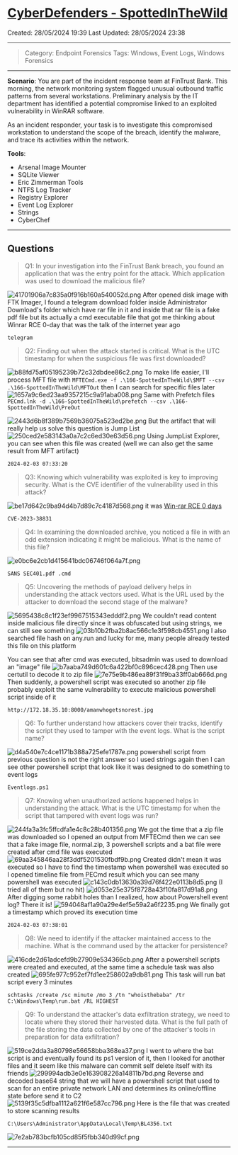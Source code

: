 # [CyberDefenders - SpottedInTheWild](https://cyberdefenders.org/blueteam-ctf-challenges/spottedinthewild/)
Created: 28/05/2024 19:39
Last Updated: 28/05/2024 23:38
* * *
>Category: Endpoint Forensics
>Tags: Windows, Event Logs, Windows Forensics
* * *
**Scenario**:
You are part of the incident response team at FinTrust Bank. This morning, the network monitoring system flagged unusual outbound traffic patterns from several workstations. Preliminary analysis by the IT department has identified a potential compromise linked to an exploited vulnerability in WinRAR software.

As an incident responder, your task is to investigate this compromised workstation to understand the scope of the breach, identify the malware, and trace its activities within the network.

**Tools**:
- Arsenal Image Mounter
- SQLite Viewer
- Eric Zimmerman Tools
- NTFS Log Tracker
- Registry Explorer
- Event Log Explorer
- Strings
- CyberChef
* * *
## Questions
> Q1: In your investigation into the FinTrust Bank breach, you found an application that was the entry point for the attack. Which application was used to download the malicious file?

![41701906a7c835a0f916b160a540052d.png](/_resources/41701906a7c835a0f916b160a540052d.png)
After opened disk image with FTK Imager, I found a telegram download folder inside Administrator Download's folder which have rar file in it and inside that rar file is a fake pdf file but its actually a cmd executable file that got me thinking about Winrar RCE 0-day that was the talk of the internet year ago
```
telegram
```

> Q2: Finding out when the attack started is critical. What is the UTC timestamp for when the suspicious file was first downloaded?

![b88fd75af05195239b72c32dbdee86c2.png](/_resources/b88fd75af05195239b72c32dbdee86c2.png)
To make life easier, I'll process MFT file with `MFTECmd.exe -f .\166-SpottedInTheWild\$MFT --csv .\166-SpottedInTheWild\MFTOut` then I can search for specific files later
![1657a9c6ed23aa9357215c9a91aba008.png](/_resources/1657a9c6ed23aa9357215c9a91aba008.png)
Same with Prefetch files `PECmd.lnk -d .\166-SpottedInTheWild\prefetch --csv .\166-SpottedInTheWild\PreOut`

![2443d6b8f389b7569b36075a523ed2be.png](/_resources/2443d6b8f389b7569b36075a523ed2be.png)
But the artifact that will really help us solve this question is Jump List
![250ced2e583143a0a7c2c6ed30e63d56.png](/_resources/250ced2e583143a0a7c2c6ed30e63d56.png)
Using JumpList Explorer, you can see when this file was created (well we can also get the same result from MFT artifact)
```
2024-02-03 07:33:20
```

> Q3: Knowing which vulnerability was exploited is key to improving security. What is the CVE identifier of the vulnerability used in this attack?

![be17d642c9ba94d4b7d89c7c4187d568.png](/_resources/be17d642c9ba94d4b7d89c7c4187d568.png)
it was [Win-rar RCE 0 days](https://www.mcafee.com/blogs/other-blogs/mcafee-labs/exploring-winrar-vulnerability-cve-2023-38831/) 
```
CVE-2023-38831
```

> Q4: In examining the downloaded archive, you noticed a file in with an odd extension indicating it might be malicious. What is the name of this file?

![e0bc6e2cb1d415641bdc06746f064a7f.png](/_resources/e0bc6e2cb1d415641bdc06746f064a7f.png)
```
SANS SEC401.pdf .cmd
```

> Q5: Uncovering the methods of payload delivery helps in understanding the attack vectors used. What is the URL used by the attacker to download the second stage of the malware?

![5695438c8c1f23ef9967515343edddf2.png](/_resources/5695438c8c1f23ef9967515343edddf2.png)
We couldn't read content inside malicious file directly since it was obfuscated but using strings, we can still see something 
![03b10b2fba2b8ac566c1e3f598cb4551.png](/_resources/03b10b2fba2b8ac566c1e3f598cb4551.png)
I also searched file hash on any.run and lucky for me, many people already tested this file on this platform 

You can see that after cmd was executed, bitsadmin was used to download an "image" file
![b7aaba749d601c6a422bf0c896cec428.png](/_resources/b7aaba749d601c6a422bf0c896cec428.png)
Then use certutil to decode it to zip file
![7e75e9b486ea89f31f9ba33ff0ab666d.png](/_resources/7e75e9b486ea89f31f9ba33ff0ab666d.png)
Then suddenly, a powershell script was executed so another zip file probably exploit the same vulnerability to execute malicious powershell script inside of it
```
http://172.18.35.10:8000/amanwhogetsnorest.jpg
```

> Q6: To further understand how attackers cover their tracks, identify the script they used to tamper with the event logs. What is the script name?

![d4a540e7c4ce1171b388a725efe1787e.png](/_resources/d4a540e7c4ce1171b388a725efe1787e.png)
powershell script from previous question is not the right answer so I used strings again then I can see other powershell script that look like it was designed to do something to event logs
```
Eventlogs.ps1
```

> Q7: Knowing when unauthorized actions happened helps in understanding the attack. What is the UTC timestamp for when the script that tampered with event logs was run?

![244fa3a3fc5ffcdfa1e4c8c28b401356.png](/_resources/244fa3a3fc5ffcdfa1e4c8c28b401356.png)
We got the time that a zip file was downloaded so I opened an output from MFTECmd then we can see that a fake image file, normal.zip, 3 powershell scripts and a bat file were created after cmd file was executed 
![69aa345846aa28f3ddf5201530fbdf9b.png](/_resources/69aa345846aa28f3ddf5201530fbdf9b.png)
Created didn't mean it was executed so I have to find the timestamp when powershell was executed so I opened timeline file from PECmd result which you can see many powershell was executed 
![c143c0db13630a39d76f422e0113b8d5.png](/_resources/c143c0db13630a39d76f422e0113b8d5.png)
(I tried all of them but no hit)
![d053e25e375f8728a43f10fa817d91a8.png](/_resources/d053e25e375f8728a43f10fa817d91a8.png)
After digging some rabbit holes than I realized, how about Powershell event log?
There it is!
![594048af1a90a29e4ef5e59a2a6f2235.png](/_resources/594048af1a90a29e4ef5e59a2a6f2235.png)
We finally got a timestamp which proved its execution time
```
2024-02-03 07:38:01
```

> Q8: We need to identify if the attacker maintained access to the machine. What is the command used by the attacker for persistence?

![416cde2d61adcefd9b27909e534366cb.png](/_resources/416cde2d61adcefd9b27909e534366cb.png)
After a powershell scripts were created and executed, at the same time a schedule task was also created
![695fe977c952ef7fd1ee258602a9db81.png](/_resources/695fe977c952ef7fd1ee258602a9db81.png)
This task will run bat script every 3 minutes
```
schtasks /create /sc minute /mo 3 /tn "whoisthebaba" /tr C:\Windows\Temp\run.bat /RL HIGHEST
```

> Q9: To understand the attacker's data exfiltration strategy, we need to locate where they stored their harvested data. What is the full path of the file storing the data collected by one of the attacker's tools in preparation for data exfiltration?

![519ce2dda3a80798e56658bba368ea37.png](/_resources/519ce2dda3a80798e56658bba368ea37.png)
I went to where the bat script is and eventually found its ps1 version of it, then I looked for another files and it seem like this malware can commit self delete itself with its friends
![299994adb3e0e163908226a14811b7bd.png](/_resources/299994adb3e0e163908226a14811b7bd.png)
Reverse and decoded base64 string that we will have a powershell script that used to scan for an entire private network LAN and determines its online/offline state before send it to C2  
![5139f35c5dfba1112a621f6e587cc796.png](/_resources/5139f35c5dfba1112a621f6e587cc796.png)
Here is the file that was created to store scanning results
```
C:\Users\Administrator\AppData\Local\Temp\BL4356.txt
```

![7e2ab783bcfb105cd85f5fbb340d99cf.png](/_resources/7e2ab783bcfb105cd85f5fbb340d99cf.png)
* * *
